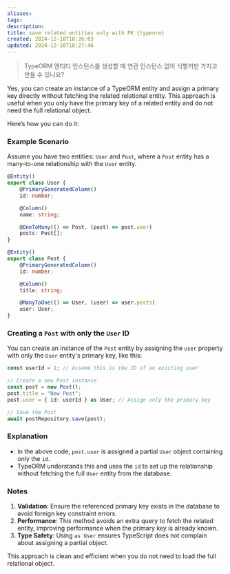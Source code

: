 ```yaml
---
aliases: 
tags: 
description:
title: save related entities only with PK {typeorm}
created: 2024-12-18T18:26:03
updated: 2024-12-18T18:27:46
---
```


> TypeORM 엔티티 인스턴스를 생성할 때 연관 인스턴스 없이 식별키만 가지고 만들 수 있나요?

Yes, you can create an instance of a TypeORM entity and assign a primary key directly without fetching the related relational entity. This approach is useful when you only have the primary key of a related entity and do not need the full relational object.

Here’s how you can do it:

### Example Scenario

Assume you have two entities: `User` and `Post`, where a `Post` entity has a many-to-one relationship with the `User` entity.

```typescript
@Entity()
export class User {
    @PrimaryGeneratedColumn()
    id: number;

    @Column()
    name: string;

    @OneToMany(() => Post, (post) => post.user)
    posts: Post[];
}

@Entity()
export class Post {
    @PrimaryGeneratedColumn()
    id: number;

    @Column()
    title: string;

    @ManyToOne(() => User, (user) => user.posts)
    user: User;
}
```

### Creating a `Post` with only the `User` ID

You can create an instance of the `Post` entity by assigning the `user` property with only the `User` entity's primary key, like this:

```typescript
const userId = 1; // Assume this is the ID of an existing user

// Create a new Post instance
const post = new Post();
post.title = "New Post";
post.user = { id: userId } as User; // Assign only the primary key

// Save the Post
await postRepository.save(post);
```

### Explanation

- In the above code, `post.user` is assigned a partial `User` object containing only the `id`.
- TypeORM understands this and uses the `id` to set up the relationship without fetching the full `User` entity from the database.

### Notes

1. **Validation**: Ensure the referenced primary key exists in the database to avoid foreign key constraint errors.
2. **Performance**: This method avoids an extra query to fetch the related entity, improving performance when the primary key is already known.
3. **Type Safety**: Using `as User` ensures TypeScript does not complain about assigning a partial object.

This approach is clean and efficient when you do not need to load the full relational object.
